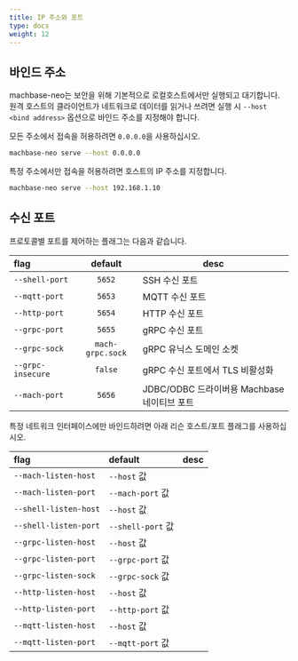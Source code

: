 ```yaml
---
title: IP 주소와 포트
type: docs
weight: 12
---
```


## 바인드 주소

machbase-neo는 보안을 위해 기본적으로 로컬호스트에서만 실행되고 대기합니다. 원격 호스트의 클라이언트가 네트워크로 데이터를 읽거나 쓰려면 실행 시 `--host <bind address>` 옵션으로 바인드 주소를 지정해야 합니다.

모든 주소에서 접속을 허용하려면 `0.0.0.0`을 사용하십시오.

```sh
machbase-neo serve --host 0.0.0.0
```

특정 주소에서만 접속을 허용하려면 호스트의 IP 주소를 지정합니다.

```sh
machbase-neo serve --host 192.168.1.10
```

## 수신 포트

프로토콜별 포트를 제어하는 플래그는 다음과 같습니다.

| flag             | default          | desc                                      |
|:-----------------|:----------------:|-------------------------------------------|
| `--shell-port`   | `5652`           | SSH 수신 포트                              |
| `--mqtt-port`    | `5653`           | MQTT 수신 포트                             |
| `--http-port`    | `5654`           | HTTP 수신 포트                             |
| `--grpc-port`    | `5655`           | gRPC 수신 포트                             |
| `--grpc-sock`    | `mach-grpc.sock` | gRPC 유닉스 도메인 소켓                    |
| `--grpc-insecure`| `false`          | gRPC 수신 포트에서 TLS 비활성화            |
| `--mach-port`    | `5656`           | JDBC/ODBC 드라이버용 Machbase 네이티브 포트 |

특정 네트워크 인터페이스에만 바인드하려면 아래 리슨 호스트/포트 플래그를 사용하십시오.

| flag                   | default                | desc                                  |
|:-----------------------|:-----------------------|---------------------------------------|
| `--mach-listen-host`   | `--host` 값            |                                       |
| `--mach-listen-port`   | `--mach-port` 값       |                                       |
| `--shell-listen-host`  | `--host` 값            |                                       |
| `--shell-listen-port`  | `--shell-port` 값      |                                       |
| `--grpc-listen-host`   | `--host` 값            |                                       |
| `--grpc-listen-port`   | `--grpc-port` 값       |                                       |
| `--grpc-listen-sock`   | `--grpc-sock` 값       |                                       |
| `--http-listen-host`   | `--host` 값            |                                       |
| `--http-listen-port`   | `--http-port` 값       |                                       |
| `--mqtt-listen-host`   | `--host` 값            |                                       |
| `--mqtt-listen-port`   | `--mqtt-port` 값       |                                       |
